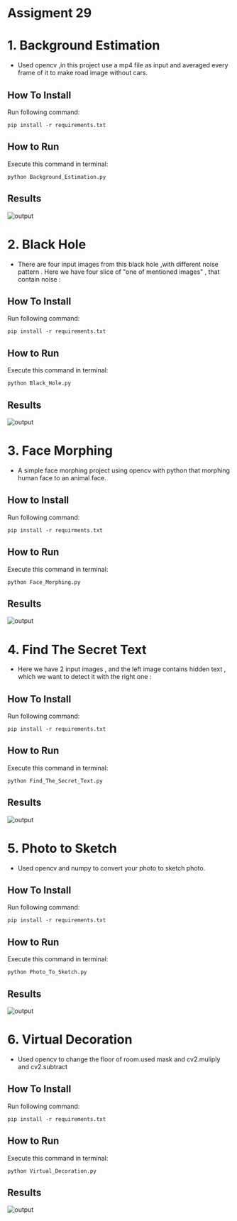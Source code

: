 # Assigment 29


# 1. Background Estimation
+ Used opencv ,in this project use a mp4 file as input and averaged every frame of it to make road image without cars.

## How To Install
Run following command:
```
pip install -r requirements.txt
```

## How to Run
Execute this command in terminal:
```
python Background_Estimation.py
```
## Results
![output](output/Road_Without_Car.jpg)



# 2. Black Hole
+ There are four input images from this black hole ,with different noise pattern . 
Here we have four slice of "one of mentioned images" , that contain noise :


## How To Install
Run following command:
```
pip install -r requirements.txt
```

## How to Run
Execute this command in terminal:
```
python Black_Hole.py
```
## Results
![output](output/black_hole_without_noise.jpg)



# 3. Face Morphing
+ A simple face morphing project using opencv with python that morphing human face to an animal face.

## How to Install
Run following command:
```
pip install -r requirments.txt
```
## How to Run
Execute this command in terminal:
```
python Face_Morphing.py
```
## Results
![output](output\combined_image.jpeg)



# 4. Find The Secret Text

+ Here we have 2 input images , and the left image contains  hidden text , which we want to detect it with the right one :

## How To Install
Run following command:
```
pip install -r requirements.txt
```

## How to Run
Execute this command in terminal:
```
python Find_The_Secret_Text.py
```
## Results
![output](output\Secret_Text.jpg)



# 5. Photo to Sketch
+ Used opencv and numpy to convert  your photo to sketch photo.

## How To Install
Run following command:
```
pip install -r requirements.txt
```

## How to Run
Execute this command in terminal:
```
python Photo_To_Sketch.py
```
## Results
![output](output\Hilari.jpg)



# 6. Virtual Decoration
+ Used opencv to change the floor of room.used mask and cv2.muliply and cv2.subtract


## How To Install
Run following command:
```
pip install -r requirements.txt
```

## How to Run
Execute this command in terminal:
```
python Virtual_Decoration.py
```
## Results
![output](output\Virtual_Decoration.jpg)


